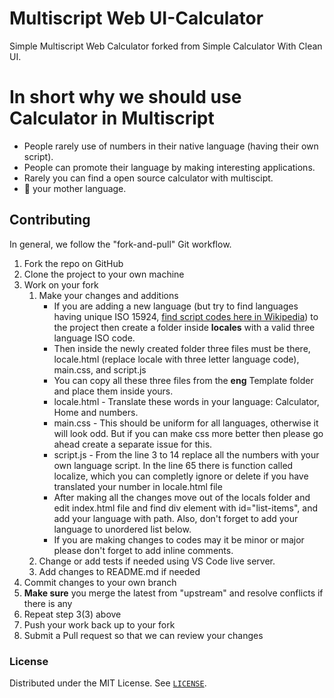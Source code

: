 # Multiscript Web UI-Calculator
Simple Multiscript Web Calculator forked from Simple Calculator With Clean UI.
# In short why we should use Calculator in Multiscript
* People rarely use of numbers in their native language (having their own script).
* People can promote their language by making interesting applications.
* Rarely you can find a open source calculator with multiscipt.
* 💓 your mother language. 
## Contributing

In general, we follow the "fork-and-pull" Git workflow.

1. Fork the repo on GitHub
2. Clone the project to your own machine
3. Work on your fork
    1. Make your changes and additions
        - If you are adding a new language (but try to find languages having unique ISO 15924, [find script codes here in Wikipedia](https://en.wikipedia.org/wiki/Script_(Unicode))) to the project then create a folder inside **locales** with a valid three language ISO code. 
		- Then inside the newly created folder three files must be there, locale.html (replace locale with three letter language code), main.css, and script.js
		- You can copy all these three files from the **eng** Template folder and place them inside yours.
		- locale.html - Translate these words in your language: Calculator, Home and numbers.
		- main.css - This should be uniform for all languages, otherwise it will look odd. But if you can make css more better then please go ahead create a separate issue for this.
		- script.js - From the line 3 to 14 replace all the numbers with your own language script. In the line 65 there is function called localize, which you can completly ignore or delete if you have translated your number in locale.html file
		- After making all the changes move out of the locals folder and edit index.html file and find div element with id="list-items", and add your language with path. Also, don't forget to add your language to unordered list below.
		- If you are making changes to codes may it be minor or major please don't forget to add inline comments.
    2. Change or add tests if needed using VS Code live server.
    3. Add changes to README.md if needed
4. Commit changes to your own branch
5. **Make sure** you merge the latest from "upstream" and resolve conflicts if there is any
6. Repeat step 3(3) above
7. Push your work back up to your fork
8. Submit a Pull request so that we can review your changes

### License
Distributed under the MIT License. See [`LICENSE`](https://github.com/Code-Recursion/UI-Calculator/blob/master/LICENSE.md).
